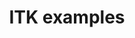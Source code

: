---
title: "ITK examples"
last_updated: September 19, 2019
sidebar: itk_sidebar
permalink: itk_index.html
summary: This page list all the examples about the ITK features provide by HTK
---